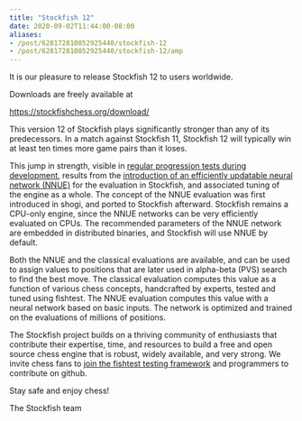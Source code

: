 ```yaml
---
title: "Stockfish 12"
date: 2020-09-02T11:44:00-08:00
aliases:
- /post/628172810852925440/stockfish-12
- /post/628172810852925440/stockfish-12/amp
---
```


It is our pleasure to release Stockfish 12 to users worldwide.

Downloads are freely available at

<https://stockfishchess.org/download/>

This version 12 of Stockfish plays significantly stronger than any of
its predecessors. In a match against Stockfish 11, Stockfish 12 will
typically win at least ten times more game pairs than it loses.

This jump in strength, visible in [regular progression tests during
development](https://github.com/glinscott/fishtest/wiki/Regression-Tests),
results from the [introduction of an efficiently updatable neural
network
(NNUE)](https://github.com/official-stockfish/Stockfish/commit/84f3e867903f62480c33243dd0ecbffd342796fc)
for the evaluation in Stockfish, and associated tuning of the engine as
a whole. The concept of the NNUE evaluation was first introduced in
shogi, and ported to Stockfish afterward. Stockfish remains a CPU-only
engine, since the NNUE networks can be very efficiently evaluated on
CPUs. The recommended parameters of the NNUE network are embedded in
distributed binaries, and Stockfish will use NNUE by default.

Both the NNUE and the classical evaluations are available, and can be
used to assign values to positions that are later used in alpha-beta
(PVS) search to find the best move. The classical evaluation computes
this value as a function of various chess concepts, handcrafted by
experts, tested and tuned using fishtest. The NNUE evaluation computes
this value with a neural network based on basic inputs. The network is
optimized and trained on the evaluations of millions of positions.

The Stockfish project builds on a thriving community of enthusiasts that
contribute their expertise, time, and resources to build a free and open
source chess engine that is robust, widely available, and very strong.
We invite chess fans to [join the fishtest testing
framework](https://stockfishchess.org/get-involved/) and programmers to
contribute on github.

Stay safe and enjoy chess!

The Stockfish team
